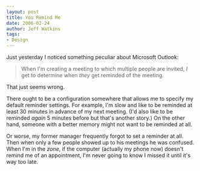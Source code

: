 ```yaml
---
layout: post
title: You Remind Me
date: 2006-02-24
author: Jeff Watkins
tags:
- Design
---
```


Just yesterday I noticed something peculiar about Microsoft Outlook:

> When I'm creating a meeting to which multiple people are invited, *I* get to determine when *they* get reminded of the meeting.

That just seems wrong.

<!--more-->

There ought to be a configuration somewhere that allows me to specify my default reminder settings. For example, I'm slow and like to be reminded at least 30 minutes in advance of my next meeting. (I'd also like to be reminded *again* 5 minutes before but that's another story.) On the other hand, someone with a better memory might not want to be reminded at all.

Or worse, my former manager frequently forgot to set a reminder at all. Then when only a few people showed up to his meetings he was confused. When I'm in the *zone*, if the computer (actually my phone now) doesn't remind me of an appointment, I'm never going to know I missed it until it's way too late.
